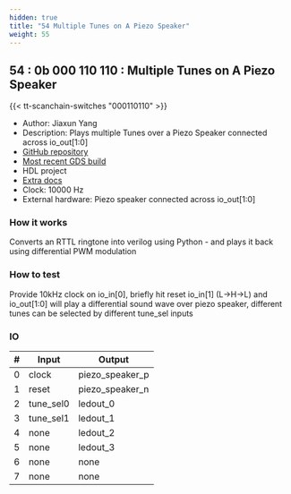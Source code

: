 ```yaml
---
hidden: true
title: "54 Multiple Tunes on A Piezo Speaker"
weight: 55
---
```


## 54 : 0b 000 110 110 : Multiple Tunes on A Piezo Speaker

{{< tt-scanchain-switches "000110110" >}}

* Author: Jiaxun Yang
* Description: Plays multiple Tunes over a Piezo Speaker connected across io_out[1:0]
* [GitHub repository](https://github.com/FlyGoat/tt02-play-tune-flygoat)
* [Most recent GDS build](https://github.com/FlyGoat/tt02-play-tune-flygoat/actions/runs/3471079918)
* HDL project
* [Extra docs](https://github.com/flygoat/tt02-play-tune-fg#readme)
* Clock: 10000 Hz
* External hardware: Piezo speaker connected across io_out[1:0]



### How it works

Converts an RTTL ringtone into verilog using Python - and plays it back using differential PWM modulation

### How to test

Provide 10kHz clock on io_in[0], briefly hit reset io_in[1] (L->H->L) and io_out[1:0] will play a differential sound wave over piezo speaker, different tunes can be selected by different tune_sel inputs

### IO

| # | Input        | Output       |
|---|--------------|--------------|
| 0 | clock  | piezo_speaker_p |
| 1 | reset  | piezo_speaker_n |
| 2 | tune_sel0  | ledout_0 |
| 3 | tune_sel1  | ledout_1 |
| 4 | none  | ledout_2 |
| 5 | none  | ledout_3 |
| 6 | none  | none |
| 7 | none  | none |
